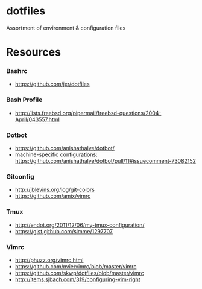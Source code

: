 # dotfiles

Assortment of environment &amp; configuration files


# Resources

### Bashrc
* https://github.com/jer/dotfiles

### Bash Profile
* http://lists.freebsd.org/pipermail/freebsd-questions/2004-April/043557.html

### Dotbot

* https://github.com/anishathalye/dotbot/
* machine-specific configurations: https://github.com/anishathalye/dotbot/pull/11#issuecomment-73082152

### Gitconfig
* http://jblevins.org/log/git-colors
* https://github.com/amix/vimrc

### Tmux
* http://endot.org/2011/12/06/my-tmux-configuration/
* https://gist.github.com/simme/1297707

### Vimrc
* http://phuzz.org/vimrc.html
* https://github.com/nvie/vimrc/blob/master/vimrc
* https://github.com/skwp/dotfiles/blob/master/vimrc
* http://items.sjbach.com/319/configuring-vim-right
